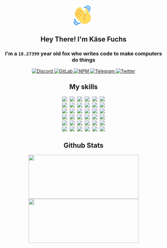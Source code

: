 <div><p align=center><img src=./resources/images/wave.gif width=64px height=64px></p><h2 align=center>Hey There! I'm Käse Fuchs</h2><h3 align=center>I'm a <code>18.27399</code> year old fox who writes code to make computers do things</h3><p align=center><a href=https://discord.com/users/507526681125322772><img alt=Discord src="https://img.shields.io/badge/Discord-5865F2?logo=discord&logoColor=white&style=flat-square#9dc1a6d4f3ad8f76413ae4ce4bbbae74"> </a><a href=https://gitlab.com/kasefuchs><img alt=GitLab src="https://img.shields.io/badge/GitLab-330F63?logo=gitlab&logoColor=white&style=flat-square#9dc1a6d4f3ad8f76413ae4ce4bbbae74"> </a><a href=https://npmjs.com/~kasefuchs><img alt=NPM src="https://img.shields.io/badge/NPM-CB3837?logo=npm&logoColor=white&style=flat-square#9dc1a6d4f3ad8f76413ae4ce4bbbae74"> </a><a href=https://t.me/kasefuchs><img alt=Telegram src="https://img.shields.io/badge/Telegram-2CA5E0?logo=telegram&logoColor=white&style=flat-square#9dc1a6d4f3ad8f76413ae4ce4bbbae74"> </a><a href=https://twitter.com/kasefuchs><img alt=Twitter src="https://img.shields.io/badge/Twitter-1DA1F2?logo=twitter&logoColor=white&style=flat-square#9dc1a6d4f3ad8f76413ae4ce4bbbae74"></a></p><h2 align=center>My skills</h2><p align=center><a href=https://aws.amazon.com/ ><picture><source srcset="https://skillicons.dev/icons?i=aws&theme=dark#9dc1a6d4f3ad8f76413ae4ce4bbbae74" media="(prefers-color-scheme: dark)"><source srcset="https://skillicons.dev/icons?i=aws&theme=light#9dc1a6d4f3ad8f76413ae4ce4bbbae74" media="(prefers-color-scheme: light), (prefers-color-scheme: no-preference)"><img src="https://skillicons.dev/icons?i=aws&theme=light#9dc1a6d4f3ad8f76413ae4ce4bbbae74"></picture></a>&nbsp;&nbsp;<a href=https://en.wikipedia.org/wiki/Bash_(Unix_shell)><picture><source srcset="https://skillicons.dev/icons?i=bash&theme=dark#9dc1a6d4f3ad8f76413ae4ce4bbbae74" media="(prefers-color-scheme: dark)"><source srcset="https://skillicons.dev/icons?i=bash&theme=light#9dc1a6d4f3ad8f76413ae4ce4bbbae74" media="(prefers-color-scheme: light), (prefers-color-scheme: no-preference)"><img src="https://skillicons.dev/icons?i=bash&theme=light#9dc1a6d4f3ad8f76413ae4ce4bbbae74"></picture></a>&nbsp;&nbsp;<a href=https://discord.com/developers/docs><picture><source srcset="https://skillicons.dev/icons?i=bots&theme=dark#9dc1a6d4f3ad8f76413ae4ce4bbbae74" media="(prefers-color-scheme: dark)"><source srcset="https://skillicons.dev/icons?i=bots&theme=light#9dc1a6d4f3ad8f76413ae4ce4bbbae74" media="(prefers-color-scheme: light), (prefers-color-scheme: no-preference)"><img src="https://skillicons.dev/icons?i=bots&theme=light#9dc1a6d4f3ad8f76413ae4ce4bbbae74"></picture></a>&nbsp;&nbsp;<a href=https://www.cloudflare.com/ ><picture><source srcset="https://skillicons.dev/icons?i=cloudflare&theme=dark#9dc1a6d4f3ad8f76413ae4ce4bbbae74" media="(prefers-color-scheme: dark)"><source srcset="https://skillicons.dev/icons?i=cloudflare&theme=light#9dc1a6d4f3ad8f76413ae4ce4bbbae74" media="(prefers-color-scheme: light), (prefers-color-scheme: no-preference)"><img src="https://skillicons.dev/icons?i=cloudflare&theme=light#9dc1a6d4f3ad8f76413ae4ce4bbbae74"></picture></a>&nbsp;&nbsp;<a href=https://en.wikipedia.org/wiki/CSS><picture><source srcset="https://skillicons.dev/icons?i=css&theme=dark#9dc1a6d4f3ad8f76413ae4ce4bbbae74" media="(prefers-color-scheme: dark)"><source srcset="https://skillicons.dev/icons?i=css&theme=light#9dc1a6d4f3ad8f76413ae4ce4bbbae74" media="(prefers-color-scheme: light), (prefers-color-scheme: no-preference)"><img src="https://skillicons.dev/icons?i=css&theme=light#9dc1a6d4f3ad8f76413ae4ce4bbbae74"></picture></a>&nbsp;&nbsp;<a href=https://www.docker.com/ ><picture><source srcset="https://skillicons.dev/icons?i=docker&theme=dark#9dc1a6d4f3ad8f76413ae4ce4bbbae74" media="(prefers-color-scheme: dark)"><source srcset="https://skillicons.dev/icons?i=docker&theme=light#9dc1a6d4f3ad8f76413ae4ce4bbbae74" media="(prefers-color-scheme: light), (prefers-color-scheme: no-preference)"><img src="https://skillicons.dev/icons?i=docker&theme=light#9dc1a6d4f3ad8f76413ae4ce4bbbae74"></picture></a><br><a href=https://www.electronjs.org/ ><picture><source srcset="https://skillicons.dev/icons?i=electron&theme=dark#9dc1a6d4f3ad8f76413ae4ce4bbbae74" media="(prefers-color-scheme: dark)"><source srcset="https://skillicons.dev/icons?i=electron&theme=light#9dc1a6d4f3ad8f76413ae4ce4bbbae74" media="(prefers-color-scheme: light), (prefers-color-scheme: no-preference)"><img src="https://skillicons.dev/icons?i=electron&theme=light#9dc1a6d4f3ad8f76413ae4ce4bbbae74"></picture></a>&nbsp;&nbsp;<a href=https://expressjs.com/ ><picture><source srcset="https://skillicons.dev/icons?i=express&theme=dark#9dc1a6d4f3ad8f76413ae4ce4bbbae74" media="(prefers-color-scheme: dark)"><source srcset="https://skillicons.dev/icons?i=express&theme=light#9dc1a6d4f3ad8f76413ae4ce4bbbae74" media="(prefers-color-scheme: light), (prefers-color-scheme: no-preference)"><img src="https://skillicons.dev/icons?i=express&theme=light#9dc1a6d4f3ad8f76413ae4ce4bbbae74"></picture></a>&nbsp;&nbsp;<a href=https://www.figma.com/ ><picture><source srcset="https://skillicons.dev/icons?i=figma&theme=dark#9dc1a6d4f3ad8f76413ae4ce4bbbae74" media="(prefers-color-scheme: dark)"><source srcset="https://skillicons.dev/icons?i=figma&theme=light#9dc1a6d4f3ad8f76413ae4ce4bbbae74" media="(prefers-color-scheme: light), (prefers-color-scheme: no-preference)"><img src="https://skillicons.dev/icons?i=figma&theme=light#9dc1a6d4f3ad8f76413ae4ce4bbbae74"></picture></a>&nbsp;&nbsp;<a href=https://firebase.google.com/ ><picture><source srcset="https://skillicons.dev/icons?i=firebase&theme=dark#9dc1a6d4f3ad8f76413ae4ce4bbbae74" media="(prefers-color-scheme: dark)"><source srcset="https://skillicons.dev/icons?i=firebase&theme=light#9dc1a6d4f3ad8f76413ae4ce4bbbae74" media="(prefers-color-scheme: light), (prefers-color-scheme: no-preference)"><img src="https://skillicons.dev/icons?i=firebase&theme=light#9dc1a6d4f3ad8f76413ae4ce4bbbae74"></picture></a>&nbsp;&nbsp;<a href=https://flask.palletsprojects.com/ ><picture><source srcset="https://skillicons.dev/icons?i=flask&theme=dark#9dc1a6d4f3ad8f76413ae4ce4bbbae74" media="(prefers-color-scheme: dark)"><source srcset="https://skillicons.dev/icons?i=flask&theme=light#9dc1a6d4f3ad8f76413ae4ce4bbbae74" media="(prefers-color-scheme: light), (prefers-color-scheme: no-preference)"><img src="https://skillicons.dev/icons?i=flask&theme=light#9dc1a6d4f3ad8f76413ae4ce4bbbae74"></picture></a>&nbsp;&nbsp;<a href=https://cloud.google.com/ ><picture><source srcset="https://skillicons.dev/icons?i=gcp&theme=dark#9dc1a6d4f3ad8f76413ae4ce4bbbae74" media="(prefers-color-scheme: dark)"><source srcset="https://skillicons.dev/icons?i=gcp&theme=light#9dc1a6d4f3ad8f76413ae4ce4bbbae74" media="(prefers-color-scheme: light), (prefers-color-scheme: no-preference)"><img src="https://skillicons.dev/icons?i=gcp&theme=light#9dc1a6d4f3ad8f76413ae4ce4bbbae74"></picture></a><br><a href=https://git-scm.com/ ><picture><source srcset="https://skillicons.dev/icons?i=git&theme=dark#9dc1a6d4f3ad8f76413ae4ce4bbbae74" media="(prefers-color-scheme: dark)"><source srcset="https://skillicons.dev/icons?i=git&theme=light#9dc1a6d4f3ad8f76413ae4ce4bbbae74" media="(prefers-color-scheme: light), (prefers-color-scheme: no-preference)"><img src="https://skillicons.dev/icons?i=git&theme=light#9dc1a6d4f3ad8f76413ae4ce4bbbae74"></picture></a>&nbsp;&nbsp;<a href=https://github.com/ ><picture><source srcset="https://skillicons.dev/icons?i=github&theme=dark#9dc1a6d4f3ad8f76413ae4ce4bbbae74" media="(prefers-color-scheme: dark)"><source srcset="https://skillicons.dev/icons?i=github&theme=light#9dc1a6d4f3ad8f76413ae4ce4bbbae74" media="(prefers-color-scheme: light), (prefers-color-scheme: no-preference)"><img src="https://skillicons.dev/icons?i=github&theme=light#9dc1a6d4f3ad8f76413ae4ce4bbbae74"></picture></a>&nbsp;&nbsp;<a href=https://gitlab.com/ ><picture><source srcset="https://skillicons.dev/icons?i=gitlab&theme=dark#9dc1a6d4f3ad8f76413ae4ce4bbbae74" media="(prefers-color-scheme: dark)"><source srcset="https://skillicons.dev/icons?i=gitlab&theme=light#9dc1a6d4f3ad8f76413ae4ce4bbbae74" media="(prefers-color-scheme: light), (prefers-color-scheme: no-preference)"><img src="https://skillicons.dev/icons?i=gitlab&theme=light#9dc1a6d4f3ad8f76413ae4ce4bbbae74"></picture></a>&nbsp;&nbsp;<a href=https://www.heroku.com/ ><picture><source srcset="https://skillicons.dev/icons?i=heroku&theme=dark#9dc1a6d4f3ad8f76413ae4ce4bbbae74" media="(prefers-color-scheme: dark)"><source srcset="https://skillicons.dev/icons?i=heroku&theme=light#9dc1a6d4f3ad8f76413ae4ce4bbbae74" media="(prefers-color-scheme: light), (prefers-color-scheme: no-preference)"><img src="https://skillicons.dev/icons?i=heroku&theme=light#9dc1a6d4f3ad8f76413ae4ce4bbbae74"></picture></a>&nbsp;&nbsp;<a href=https://en.wikipedia.org/wiki/HTML><picture><source srcset="https://skillicons.dev/icons?i=html&theme=dark#9dc1a6d4f3ad8f76413ae4ce4bbbae74" media="(prefers-color-scheme: dark)"><source srcset="https://skillicons.dev/icons?i=html&theme=light#9dc1a6d4f3ad8f76413ae4ce4bbbae74" media="(prefers-color-scheme: light), (prefers-color-scheme: no-preference)"><img src="https://skillicons.dev/icons?i=html&theme=light#9dc1a6d4f3ad8f76413ae4ce4bbbae74"></picture></a>&nbsp;&nbsp;<a href=https://en.wikipedia.org/wiki/JavaScript><picture><source srcset="https://skillicons.dev/icons?i=js&theme=dark#9dc1a6d4f3ad8f76413ae4ce4bbbae74" media="(prefers-color-scheme: dark)"><source srcset="https://skillicons.dev/icons?i=js&theme=light#9dc1a6d4f3ad8f76413ae4ce4bbbae74" media="(prefers-color-scheme: light), (prefers-color-scheme: no-preference)"><img src="https://skillicons.dev/icons?i=js&theme=light#9dc1a6d4f3ad8f76413ae4ce4bbbae74"></picture></a><br><a href=https://en.wikipedia.org/wiki/Linux><picture><source srcset="https://skillicons.dev/icons?i=linux&theme=dark#9dc1a6d4f3ad8f76413ae4ce4bbbae74" media="(prefers-color-scheme: dark)"><source srcset="https://skillicons.dev/icons?i=linux&theme=light#9dc1a6d4f3ad8f76413ae4ce4bbbae74" media="(prefers-color-scheme: light), (prefers-color-scheme: no-preference)"><img src="https://skillicons.dev/icons?i=linux&theme=light#9dc1a6d4f3ad8f76413ae4ce4bbbae74"></picture></a>&nbsp;&nbsp;<a href=https://mui.com/ ><picture><source srcset="https://skillicons.dev/icons?i=materialui&theme=dark#9dc1a6d4f3ad8f76413ae4ce4bbbae74" media="(prefers-color-scheme: dark)"><source srcset="https://skillicons.dev/icons?i=materialui&theme=light#9dc1a6d4f3ad8f76413ae4ce4bbbae74" media="(prefers-color-scheme: light), (prefers-color-scheme: no-preference)"><img src="https://skillicons.dev/icons?i=materialui&theme=light#9dc1a6d4f3ad8f76413ae4ce4bbbae74"></picture></a>&nbsp;&nbsp;<a href=https://en.wikipedia.org/wiki/Markdown><picture><source srcset="https://skillicons.dev/icons?i=md&theme=dark#9dc1a6d4f3ad8f76413ae4ce4bbbae74" media="(prefers-color-scheme: dark)"><source srcset="https://skillicons.dev/icons?i=md&theme=light#9dc1a6d4f3ad8f76413ae4ce4bbbae74" media="(prefers-color-scheme: light), (prefers-color-scheme: no-preference)"><img src="https://skillicons.dev/icons?i=md&theme=light#9dc1a6d4f3ad8f76413ae4ce4bbbae74"></picture></a>&nbsp;&nbsp;<a href=https://www.mongodb.com/ ><picture><source srcset="https://skillicons.dev/icons?i=mongodb&theme=dark#9dc1a6d4f3ad8f76413ae4ce4bbbae74" media="(prefers-color-scheme: dark)"><source srcset="https://skillicons.dev/icons?i=mongodb&theme=light#9dc1a6d4f3ad8f76413ae4ce4bbbae74" media="(prefers-color-scheme: light), (prefers-color-scheme: no-preference)"><img src="https://skillicons.dev/icons?i=mongodb&theme=light#9dc1a6d4f3ad8f76413ae4ce4bbbae74"></picture></a>&nbsp;&nbsp;<a href=https://www.mysql.com/ ><picture><source srcset="https://skillicons.dev/icons?i=mysql&theme=dark#9dc1a6d4f3ad8f76413ae4ce4bbbae74" media="(prefers-color-scheme: dark)"><source srcset="https://skillicons.dev/icons?i=mysql&theme=light#9dc1a6d4f3ad8f76413ae4ce4bbbae74" media="(prefers-color-scheme: light), (prefers-color-scheme: no-preference)"><img src="https://skillicons.dev/icons?i=mysql&theme=light#9dc1a6d4f3ad8f76413ae4ce4bbbae74"></picture></a>&nbsp;&nbsp;<a href=https://nextjs.org/ ><picture><source srcset="https://skillicons.dev/icons?i=nextjs&theme=dark#9dc1a6d4f3ad8f76413ae4ce4bbbae74" media="(prefers-color-scheme: dark)"><source srcset="https://skillicons.dev/icons?i=nextjs&theme=light#9dc1a6d4f3ad8f76413ae4ce4bbbae74" media="(prefers-color-scheme: light), (prefers-color-scheme: no-preference)"><img src="https://skillicons.dev/icons?i=nextjs&theme=light#9dc1a6d4f3ad8f76413ae4ce4bbbae74"></picture></a><br><a href=https://nodejs.org/en/ ><picture><source srcset="https://skillicons.dev/icons?i=nodejs&theme=dark#9dc1a6d4f3ad8f76413ae4ce4bbbae74" media="(prefers-color-scheme: dark)"><source srcset="https://skillicons.dev/icons?i=nodejs&theme=light#9dc1a6d4f3ad8f76413ae4ce4bbbae74" media="(prefers-color-scheme: light), (prefers-color-scheme: no-preference)"><img src="https://skillicons.dev/icons?i=nodejs&theme=light#9dc1a6d4f3ad8f76413ae4ce4bbbae74"></picture></a>&nbsp;&nbsp;<a href=https://www.postgresql.org/ ><picture><source srcset="https://skillicons.dev/icons?i=postgres&theme=dark#9dc1a6d4f3ad8f76413ae4ce4bbbae74" media="(prefers-color-scheme: dark)"><source srcset="https://skillicons.dev/icons?i=postgres&theme=light#9dc1a6d4f3ad8f76413ae4ce4bbbae74" media="(prefers-color-scheme: light), (prefers-color-scheme: no-preference)"><img src="https://skillicons.dev/icons?i=postgres&theme=light#9dc1a6d4f3ad8f76413ae4ce4bbbae74"></picture></a>&nbsp;&nbsp;<a href=https://learn.microsoft.com/en-us/powershell/ ><picture><source srcset="https://skillicons.dev/icons?i=powershell&theme=dark#9dc1a6d4f3ad8f76413ae4ce4bbbae74" media="(prefers-color-scheme: dark)"><source srcset="https://skillicons.dev/icons?i=powershell&theme=light#9dc1a6d4f3ad8f76413ae4ce4bbbae74" media="(prefers-color-scheme: light), (prefers-color-scheme: no-preference)"><img src="https://skillicons.dev/icons?i=powershell&theme=light#9dc1a6d4f3ad8f76413ae4ce4bbbae74"></picture></a>&nbsp;&nbsp;<a href=https://www.python.org/ ><picture><source srcset="https://skillicons.dev/icons?i=py&theme=dark#9dc1a6d4f3ad8f76413ae4ce4bbbae74" media="(prefers-color-scheme: dark)"><source srcset="https://skillicons.dev/icons?i=py&theme=light#9dc1a6d4f3ad8f76413ae4ce4bbbae74" media="(prefers-color-scheme: light), (prefers-color-scheme: no-preference)"><img src="https://skillicons.dev/icons?i=py&theme=light#9dc1a6d4f3ad8f76413ae4ce4bbbae74"></picture></a>&nbsp;&nbsp;<a href=https://www.raspberrypi.org/ ><picture><source srcset="https://skillicons.dev/icons?i=raspberrypi&theme=dark#9dc1a6d4f3ad8f76413ae4ce4bbbae74" media="(prefers-color-scheme: dark)"><source srcset="https://skillicons.dev/icons?i=raspberrypi&theme=light#9dc1a6d4f3ad8f76413ae4ce4bbbae74" media="(prefers-color-scheme: light), (prefers-color-scheme: no-preference)"><img src="https://skillicons.dev/icons?i=raspberrypi&theme=light#9dc1a6d4f3ad8f76413ae4ce4bbbae74"></picture></a>&nbsp;&nbsp;<a href=https://reactjs.org/ ><picture><source srcset="https://skillicons.dev/icons?i=react&theme=dark#9dc1a6d4f3ad8f76413ae4ce4bbbae74" media="(prefers-color-scheme: dark)"><source srcset="https://skillicons.dev/icons?i=react&theme=light#9dc1a6d4f3ad8f76413ae4ce4bbbae74" media="(prefers-color-scheme: light), (prefers-color-scheme: no-preference)"><img src="https://skillicons.dev/icons?i=react&theme=light#9dc1a6d4f3ad8f76413ae4ce4bbbae74"></picture></a><br><a href=https://redux.js.org/ ><picture><source srcset="https://skillicons.dev/icons?i=redux&theme=dark#9dc1a6d4f3ad8f76413ae4ce4bbbae74" media="(prefers-color-scheme: dark)"><source srcset="https://skillicons.dev/icons?i=redux&theme=light#9dc1a6d4f3ad8f76413ae4ce4bbbae74" media="(prefers-color-scheme: light), (prefers-color-scheme: no-preference)"><img src="https://skillicons.dev/icons?i=redux&theme=light#9dc1a6d4f3ad8f76413ae4ce4bbbae74"></picture></a>&nbsp;&nbsp;<a href=https://en.wikipedia.org/wiki/Regular_expression><picture><source srcset="https://skillicons.dev/icons?i=regex&theme=dark#9dc1a6d4f3ad8f76413ae4ce4bbbae74" media="(prefers-color-scheme: dark)"><source srcset="https://skillicons.dev/icons?i=regex&theme=light#9dc1a6d4f3ad8f76413ae4ce4bbbae74" media="(prefers-color-scheme: light), (prefers-color-scheme: no-preference)"><img src="https://skillicons.dev/icons?i=regex&theme=light#9dc1a6d4f3ad8f76413ae4ce4bbbae74"></picture></a>&nbsp;&nbsp;<a href=https://en.wikipedia.org/wiki/Sass_(stylesheet_language)><picture><source srcset="https://skillicons.dev/icons?i=sass&theme=dark#9dc1a6d4f3ad8f76413ae4ce4bbbae74" media="(prefers-color-scheme: dark)"><source srcset="https://skillicons.dev/icons?i=sass&theme=light#9dc1a6d4f3ad8f76413ae4ce4bbbae74" media="(prefers-color-scheme: light), (prefers-color-scheme: no-preference)"><img src="https://skillicons.dev/icons?i=sass&theme=light#9dc1a6d4f3ad8f76413ae4ce4bbbae74"></picture></a>&nbsp;&nbsp;<a href=https://www.typescriptlang.org/ ><picture><source srcset="https://skillicons.dev/icons?i=ts&theme=dark#9dc1a6d4f3ad8f76413ae4ce4bbbae74" media="(prefers-color-scheme: dark)"><source srcset="https://skillicons.dev/icons?i=ts&theme=light#9dc1a6d4f3ad8f76413ae4ce4bbbae74" media="(prefers-color-scheme: light), (prefers-color-scheme: no-preference)"><img src="https://skillicons.dev/icons?i=ts&theme=light#9dc1a6d4f3ad8f76413ae4ce4bbbae74"></picture></a>&nbsp;&nbsp;<a href=https://unity.com/ ><picture><source srcset="https://skillicons.dev/icons?i=unity&theme=dark#9dc1a6d4f3ad8f76413ae4ce4bbbae74" media="(prefers-color-scheme: dark)"><source srcset="https://skillicons.dev/icons?i=unity&theme=light#9dc1a6d4f3ad8f76413ae4ce4bbbae74" media="(prefers-color-scheme: light), (prefers-color-scheme: no-preference)"><img src="https://skillicons.dev/icons?i=unity&theme=light#9dc1a6d4f3ad8f76413ae4ce4bbbae74"></picture></a>&nbsp;&nbsp;<a href=https://workers.cloudflare.com/ ><picture><source srcset="https://skillicons.dev/icons?i=workers&theme=dark#9dc1a6d4f3ad8f76413ae4ce4bbbae74" media="(prefers-color-scheme: dark)"><source srcset="https://skillicons.dev/icons?i=workers&theme=light#9dc1a6d4f3ad8f76413ae4ce4bbbae74" media="(prefers-color-scheme: light), (prefers-color-scheme: no-preference)"><img src="https://skillicons.dev/icons?i=workers&theme=light#9dc1a6d4f3ad8f76413ae4ce4bbbae74"></picture></a><br></p><h2 align=center>Github Stats</h2><p align=center><picture><source srcset="https://github-readme-stats-kasefuchs.vercel.app/api/?count_private=true&hide_border=true&hide_rank=true&line_height=20&hide_title=true&username=Kasefuchs&theme=dark#9dc1a6d4f3ad8f76413ae4ce4bbbae74" media="(prefers-color-scheme: dark)"><source srcset="https://github-readme-stats-kasefuchs.vercel.app/api/?count_private=true&hide_border=true&hide_rank=true&line_height=20&hide_title=true&username=Kasefuchs&theme=light#9dc1a6d4f3ad8f76413ae4ce4bbbae74" media="(prefers-color-scheme: light), (prefers-color-scheme: no-preference)"><img align=middle width=350 height=140 src="https://github-readme-stats-kasefuchs.vercel.app/api/?count_private=true&hide_border=true&hide_rank=true&line_height=20&hide_title=true&username=Kasefuchs&theme=light#9dc1a6d4f3ad8f76413ae4ce4bbbae74"></picture><picture><source srcset="https://github-readme-stats-kasefuchs.vercel.app/api/top-langs/?count_private=true&hide_border=true&layout=compact&username=Kasefuchs&theme=dark#9dc1a6d4f3ad8f76413ae4ce4bbbae74" media="(prefers-color-scheme: dark)"><source srcset="https://github-readme-stats-kasefuchs.vercel.app/api/top-langs/?count_private=true&hide_border=true&layout=compact&username=Kasefuchs&theme=light#9dc1a6d4f3ad8f76413ae4ce4bbbae74" media="(prefers-color-scheme: light), (prefers-color-scheme: no-preference)"><img align=middle width=350 height=140 src="https://github-readme-stats-kasefuchs.vercel.app/api/top-langs/?count_private=true&hide_border=true&layout=compact&username=Kasefuchs&theme=light#9dc1a6d4f3ad8f76413ae4ce4bbbae74"></picture></p><img src="https://hit.yhype.me/github/profile?user_id=64592097#9dc1a6d4f3ad8f76413ae4ce4bbbae74" alt=""></div>
